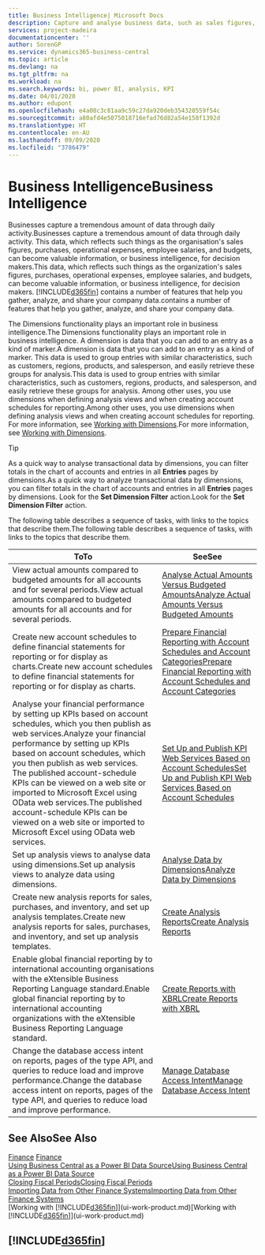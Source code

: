 ```yaml
---
title: Business Intelligence| Microsoft Docs
description: Capture and analyse business data, such as sales figures, purchases, operational expenses, employee salaries, and budgets, that can be valuable information for business intelligence or for decision making.
services: project-madeira
documentationcenter: ''
author: SorenGP
ms.service: dynamics365-business-central
ms.topic: article
ms.devlang: na
ms.tgt_pltfrm: na
ms.workload: na
ms.search.keywords: bi, power BI, analysis, KPI
ms.date: 04/01/2020
ms.author: edupont
ms.openlocfilehash: e4a08c3c81aa9c59c27da920deb354320559f54c
ms.sourcegitcommit: a80afd4e5075018716efad76d82a54e158f1392d
ms.translationtype: HT
ms.contentlocale: en-AU
ms.lasthandoff: 09/09/2020
ms.locfileid: "3786479"
---
```

# <a name="business-intelligence"></a><span data-ttu-id="dba24-103">Business Intelligence</span><span class="sxs-lookup"><span data-stu-id="dba24-103">Business Intelligence</span></span>
<span data-ttu-id="dba24-104">Businesses capture a tremendous amount of data through daily activity.</span><span class="sxs-lookup"><span data-stu-id="dba24-104">Businesses capture a tremendous amount of data through daily activity.</span></span> <span data-ttu-id="dba24-105">This data, which reflects such things as the organisation's sales figures, purchases, operational expenses, employee salaries, and budgets, can become valuable information, or business intelligence, for decision makers.</span><span class="sxs-lookup"><span data-stu-id="dba24-105">This data, which reflects such things as the organization's sales figures, purchases, operational expenses, employee salaries, and budgets, can become valuable information, or business intelligence, for decision makers.</span></span> [!INCLUDE[d365fin](includes/d365fin_md.md)] <span data-ttu-id="dba24-106">contains a number of features that help you gather, analyze, and share your company data.</span><span class="sxs-lookup"><span data-stu-id="dba24-106">contains a number of features that help you gather, analyze, and share your company data.</span></span>

<span data-ttu-id="dba24-107">The Dimensions functionality plays an important role in business intelligence.</span><span class="sxs-lookup"><span data-stu-id="dba24-107">The Dimensions functionality plays an important role in business intelligence.</span></span> <span data-ttu-id="dba24-108">A dimension is data that you can add to an entry as a kind of marker.</span><span class="sxs-lookup"><span data-stu-id="dba24-108">A dimension is data that you can add to an entry as a kind of marker.</span></span> <span data-ttu-id="dba24-109">This data is used to group entries with similar characteristics, such as customers, regions, products, and salesperson, and easily retrieve these groups for analysis.</span><span class="sxs-lookup"><span data-stu-id="dba24-109">This data is used to group entries with similar characteristics, such as customers, regions, products, and salesperson, and easily retrieve these groups for analysis.</span></span> <span data-ttu-id="dba24-110">Among other uses, you use dimensions  when defining analysis views and when creating account schedules for reporting.</span><span class="sxs-lookup"><span data-stu-id="dba24-110">Among other uses, you use dimensions  when defining analysis views and when creating account schedules for reporting.</span></span> <span data-ttu-id="dba24-111">For more information, see [Working with Dimensions](finance-dimensions.md).</span><span class="sxs-lookup"><span data-stu-id="dba24-111">For more information, see [Working with Dimensions](finance-dimensions.md).</span></span>

> [!TIP]
> <span data-ttu-id="dba24-112">As a quick way to analyse transactional data by dimensions, you can filter totals in the chart of accounts and entries in all **Entries** pages by dimensions.</span><span class="sxs-lookup"><span data-stu-id="dba24-112">As a quick way to analyze transactional data by dimensions, you can filter totals in the chart of accounts and entries in all **Entries** pages by dimensions.</span></span> <span data-ttu-id="dba24-113">Look for the **Set Dimension Filter** action.</span><span class="sxs-lookup"><span data-stu-id="dba24-113">Look for the **Set Dimension Filter** action.</span></span>  

<span data-ttu-id="dba24-114">The following table describes a sequence of tasks, with links to the topics that describe them.</span><span class="sxs-lookup"><span data-stu-id="dba24-114">The following table describes a sequence of tasks, with links to the topics that describe them.</span></span>  

| <span data-ttu-id="dba24-115">To</span><span class="sxs-lookup"><span data-stu-id="dba24-115">To</span></span> | <span data-ttu-id="dba24-116">See</span><span class="sxs-lookup"><span data-stu-id="dba24-116">See</span></span> |
| --- | --- |
|<span data-ttu-id="dba24-117">View actual amounts compared to budgeted amounts for all accounts and for several periods.</span><span class="sxs-lookup"><span data-stu-id="dba24-117">View actual amounts compared to budgeted amounts for all accounts and for several periods.</span></span>|[<span data-ttu-id="dba24-118">Analyse Actual Amounts Versus Budgeted Amounts</span><span class="sxs-lookup"><span data-stu-id="dba24-118">Analyze Actual Amounts Versus Budgeted Amounts</span></span>](bi-how-analyze-actual-versus-budget.md)|
|<span data-ttu-id="dba24-119">Create new account schedules to define financial statements for reporting or for display as charts.</span><span class="sxs-lookup"><span data-stu-id="dba24-119">Create new account schedules to define financial statements for reporting or for display as charts.</span></span>|[<span data-ttu-id="dba24-120">Prepare Financial Reporting with Account Schedules and Account Categories</span><span class="sxs-lookup"><span data-stu-id="dba24-120">Prepare Financial Reporting with Account Schedules and Account Categories</span></span>](bi-how-work-account-schedule.md)|
|<span data-ttu-id="dba24-121">Analyse your financial performance by setting up KPIs based on account schedules, which you then publish as web services.</span><span class="sxs-lookup"><span data-stu-id="dba24-121">Analyze your financial performance by setting up KPIs based on account schedules, which you then publish as web services.</span></span> <span data-ttu-id="dba24-122">The published account-schedule KPIs can be viewed on a web site or imported to Microsoft Excel using OData web services.</span><span class="sxs-lookup"><span data-stu-id="dba24-122">The published account-schedule KPIs can be viewed on a web site or imported to Microsoft Excel using OData web services.</span></span>|[<span data-ttu-id="dba24-123">Set Up and Publish KPI Web Services Based on Account Schedules</span><span class="sxs-lookup"><span data-stu-id="dba24-123">Set Up and Publish KPI Web Services Based on Account Schedules</span></span>](bi-how-to-set-up-and-publish-kpi-web-services-based-on-account-schedules.md)|
|<span data-ttu-id="dba24-124">Set up analysis views to analyse data using dimensions.</span><span class="sxs-lookup"><span data-stu-id="dba24-124">Set up analysis views to analyze data using dimensions.</span></span>|[<span data-ttu-id="dba24-125">Analyse Data by Dimensions</span><span class="sxs-lookup"><span data-stu-id="dba24-125">Analyze Data by Dimensions</span></span>](bi-how-analyze-data-dimension.md)|
|<span data-ttu-id="dba24-126">Create new analysis reports for sales, purchases, and inventory, and set up analysis templates.</span><span class="sxs-lookup"><span data-stu-id="dba24-126">Create new analysis reports for sales, purchases, and inventory, and set up analysis templates.</span></span>|[<span data-ttu-id="dba24-127">Create Analysis Reports</span><span class="sxs-lookup"><span data-stu-id="dba24-127">Create Analysis Reports</span></span>](bi-how-create-analysis-views-reports.md)|
|<span data-ttu-id="dba24-128">Enable global financial reporting by to international accounting organisations with the eXtensible Business Reporting Language standard.</span><span class="sxs-lookup"><span data-stu-id="dba24-128">Enable global financial reporting by to international accounting organizations with the eXtensible Business Reporting Language standard.</span></span>|[<span data-ttu-id="dba24-129">Create Reports with XBRL</span><span class="sxs-lookup"><span data-stu-id="dba24-129">Create Reports with XBRL</span></span>](bi-create-reports-with-xbrl.md)|
|<span data-ttu-id="dba24-130">Change the database access intent on reports, pages of the type API, and queries to reduce load and improve performance.</span><span class="sxs-lookup"><span data-stu-id="dba24-130">Change the database access intent on reports, pages of the type API, and queries to reduce load and improve performance.</span></span>|[<span data-ttu-id="dba24-131">Manage Database Access Intent</span><span class="sxs-lookup"><span data-stu-id="dba24-131">Manage Database Access Intent</span></span>](admin-data-access-intent.md)|

## <a name="see-also"></a><span data-ttu-id="dba24-132">See Also</span><span class="sxs-lookup"><span data-stu-id="dba24-132">See Also</span></span>
<span data-ttu-id="dba24-133">[Finance](finance.md)  </span><span class="sxs-lookup"><span data-stu-id="dba24-133">[Finance](finance.md)  </span></span>  
[<span data-ttu-id="dba24-134">Using Business Central as a Power BI Data Source</span><span class="sxs-lookup"><span data-stu-id="dba24-134">Using Business Central as a Power BI Data Source</span></span>](across-how-use-financials-data-source-powerbi.md)  
[<span data-ttu-id="dba24-135">Closing Fiscal Periods</span><span class="sxs-lookup"><span data-stu-id="dba24-135">Closing Fiscal Periods</span></span>](year-close-years-periods.md)  
[<span data-ttu-id="dba24-136">Importing Data from Other Finance Systems</span><span class="sxs-lookup"><span data-stu-id="dba24-136">Importing Data from Other Finance Systems</span></span>](across-import-data-configuration-packages.md)  
<span data-ttu-id="dba24-137">[Working with [!INCLUDE[d365fin](includes/d365fin_md.md)]](ui-work-product.md)</span><span class="sxs-lookup"><span data-stu-id="dba24-137">[Working with [!INCLUDE[d365fin](includes/d365fin_md.md)]](ui-work-product.md)</span></span>

## [!INCLUDE[d365fin](includes/free_trial_md.md)]  
